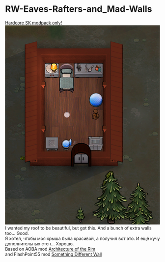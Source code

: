 # RW-Eaves-Rafters-and_Mad-Walls
[Hardcore SK modpack only!](https://github.com/skyarkhangel/Hardcore-SK/tree/development)
<br>
![Preview1](/__PREVIEW__/Eaves.png?raw=true "Preview")
<br>
I wanted my roof to be beautiful, but got this. And a bunch of extra walls too... Good.
<br>
Я хотел, чтобы моя крыша была красивой, а получил вот это. И ещё кучу дополнительных стен... Хорошо.
<br>
Based on AOBA mod [Architecture of the Rim](https://steamcommunity.com/sharedfiles/filedetails/?id=2493347264)
<br>
and FlashPoint55 mod [Something Different Wall](https://steamcommunity.com/sharedfiles/filedetails/?id=1841168617)